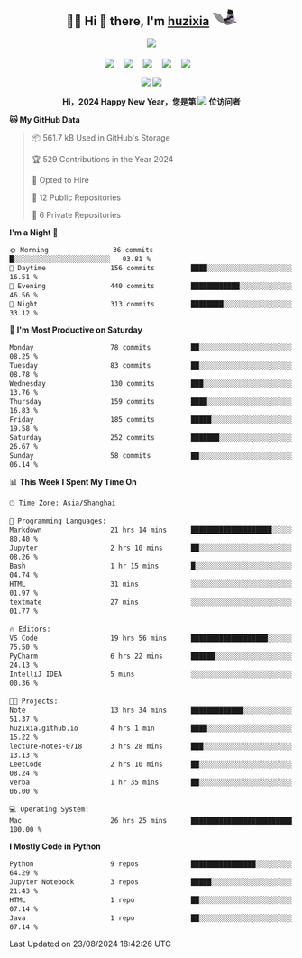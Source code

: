 <div align="center">

## :woman_technologist: Hi 👋 there, I'm [huzixia](https://huzixia.github.io/) <img height="30" src="images/work.gif" />

  <!-- dynamic typing effect 动态打字效果 -->
  <div>
    <a href="https://huzixia.github.io/">
      <img src="https://readme-typing-svg.demolab.com?font=Fira+Code&pause=1000&width=435&lines=console.log(%22Hello%2C%20World%22);胡同学祝您心想事成!&center=true&size=27" />
    </a>
  </div>

  <div>&nbsp;</div>

  <!-- profile logo 个人资料徽标 -->
  <div>
    <a href="https://huzixia.github.io/"><img src="https://img.shields.io/badge/Website-博客-orange" /></a>&emsp;
    <a href="https://www.zhihu.com/people/hu-zi-xia-91"><img src="https://img.shields.io/badge/ZhiHu-知乎-blue" /></a>&emsp;
    <a href="https://twitter.com/zixia80631/"><img src="https://img.shields.io/badge/Twitter-推特-black" /></a>&emsp;
    <a href="https://github.com/HuZixia/Text2Video/assets/38995480/244e64be-3dc4-46bb-8aff-523d8a235a1e"><img src="https://img.shields.io/badge/WeChat-微信-07c160" /></a>&emsp;
    <a href="https://www.cnblogs.com/huzixia"><img src="https://img.shields.io/badge/CnBlog-博客园-yellow" /></a>&emsp;

  </div>

[//]: # (### Github Stats)

 <p>
   <img src="https://github-readme-stats.vercel.app/api?username=HuZixia&rank_icon=github&theme=react&border_color=61dafb&hide_border=true" />
   <img src="https://github-readme-stats.vercel.app/api/top-langs/?username=HuZixia&hide=c%23,powershell,Mathematica,Ruby,Objective-C,Objective-C%2b%2b,Cuda&title_color=61dafb&text_color=ffffff&icon_color=61dafb&bg_color=20232a&langs_count=8&layout=compact&border_color=61dafb&hide_border=true&size_weight=0.5&count_weight=0.5" />
 </p>

</div>

<div align="center"><b>Hi，2024 Happy New Year，您是第 <img src="https://profile-counter.glitch.me/HuZixia/count.svg"></img> 位访问者</b></div>


[//]: # (*   Github Stats)
[//]: # (![Top Langs]&#40;https://github-readme-stats.vercel.app/api/top-langs/?username=HuZixia\&layout=compact&#41;)
[//]: # (![HuZixia's GitHub stats]&#40;https://github-readme-stats.vercel.app/api?username=HuZixia\&rank_icon=github&theme=tokyonight&#41;)


<!--START_SECTION:waka-->
**🐱 My GitHub Data** 

> 📦 561.7 kB Used in GitHub's Storage 
 > 
> 🏆 529 Contributions in the Year 2024
 > 
> 💼 Opted to Hire
 > 
> 📜 12 Public Repositories 
 > 
> 🔑 6 Private Repositories 
 > 
**I'm a Night 🦉** 

```text
🌞 Morning                36 commits          █░░░░░░░░░░░░░░░░░░░░░░░░   03.81 % 
🌆 Daytime                156 commits         ████░░░░░░░░░░░░░░░░░░░░░   16.51 % 
🌃 Evening                440 commits         ████████████░░░░░░░░░░░░░   46.56 % 
🌙 Night                  313 commits         ████████░░░░░░░░░░░░░░░░░   33.12 % 
```
📅 **I'm Most Productive on Saturday** 

```text
Monday                   78 commits          ██░░░░░░░░░░░░░░░░░░░░░░░   08.25 % 
Tuesday                  83 commits          ██░░░░░░░░░░░░░░░░░░░░░░░   08.78 % 
Wednesday                130 commits         ███░░░░░░░░░░░░░░░░░░░░░░   13.76 % 
Thursday                 159 commits         ████░░░░░░░░░░░░░░░░░░░░░   16.83 % 
Friday                   185 commits         █████░░░░░░░░░░░░░░░░░░░░   19.58 % 
Saturday                 252 commits         ███████░░░░░░░░░░░░░░░░░░   26.67 % 
Sunday                   58 commits          ██░░░░░░░░░░░░░░░░░░░░░░░   06.14 % 
```


📊 **This Week I Spent My Time On** 

```text
🕑︎ Time Zone: Asia/Shanghai

💬 Programming Languages: 
Markdown                 21 hrs 14 mins      ████████████████████░░░░░   80.40 % 
Jupyter                  2 hrs 10 mins       ██░░░░░░░░░░░░░░░░░░░░░░░   08.26 % 
Bash                     1 hr 15 mins        █░░░░░░░░░░░░░░░░░░░░░░░░   04.74 % 
HTML                     31 mins             ░░░░░░░░░░░░░░░░░░░░░░░░░   01.97 % 
textmate                 27 mins             ░░░░░░░░░░░░░░░░░░░░░░░░░   01.77 % 

🔥 Editors: 
VS Code                  19 hrs 56 mins      ███████████████████░░░░░░   75.50 % 
PyCharm                  6 hrs 22 mins       ██████░░░░░░░░░░░░░░░░░░░   24.13 % 
IntelliJ IDEA            5 mins              ░░░░░░░░░░░░░░░░░░░░░░░░░   00.36 % 

🐱‍💻 Projects: 
Note                     13 hrs 34 mins      █████████████░░░░░░░░░░░░   51.37 % 
huzixia.github.io        4 hrs 1 min         ████░░░░░░░░░░░░░░░░░░░░░   15.22 % 
lecture-notes-0718       3 hrs 28 mins       ███░░░░░░░░░░░░░░░░░░░░░░   13.13 % 
LeetCode                 2 hrs 10 mins       ██░░░░░░░░░░░░░░░░░░░░░░░   08.24 % 
verba                    1 hr 35 mins        ██░░░░░░░░░░░░░░░░░░░░░░░   06.00 % 

💻 Operating System: 
Mac                      26 hrs 25 mins      █████████████████████████   100.00 % 
```

**I Mostly Code in Python** 

```text
Python                   9 repos             ████████████████░░░░░░░░░   64.29 % 
Jupyter Notebook         3 repos             █████░░░░░░░░░░░░░░░░░░░░   21.43 % 
HTML                     1 repo              ██░░░░░░░░░░░░░░░░░░░░░░░   07.14 % 
Java                     1 repo              ██░░░░░░░░░░░░░░░░░░░░░░░   07.14 % 
```




 Last Updated on 23/08/2024 18:42:26 UTC
<!--END_SECTION:waka-->


<!--
**HuZixia/HuZixia** is a ✨ _special_ ✨ repository because its `README.md` (this file) appears on your GitHub profile.

Here are some ideas to get you started:

- 🔭 I’m currently working on ...
- 🌱 I’m currently learning ...
- 👯 I’m looking to collaborate on ...
- 🤔 I’m looking for help with ...
- 💬 Ask me about ...
- 📫 How to reach me: ...
- 😄 Pronouns: ...
- ⚡ Fun fact: ...
-->
